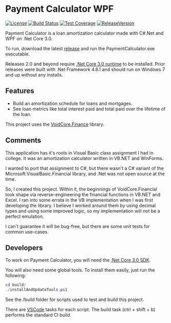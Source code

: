 # Payment Calculator WPF

[![License](https://img.shields.io/github/license/void-type/Payment_Calculator_WPF.svg?style=flat-square)](https://github.com/void-type/Payment_Calculator_WPF/blob/master/LICENSE.txt)
[![Build Status](https://img.shields.io/azure-devops/build/void-type/PaymentCalculator.Wpf/5.svg?style=flat-square)](https://dev.azure.com/void-type/PaymentCalculator.Wpf/_build/latest?definitionId=5&branchName=master)
[![Test Coverage](https://img.shields.io/azure-devops/coverage/void-type/PaymentCalculator.Wpf/5.svg?style=flat-square)](https://dev.azure.com/void-type/PaymentCalculator.Wpf/_build/latest?definitionId=5&branchName=master)
[![ReleaseVersion](https://img.shields.io/github/release/void-type/Payment_Calculator_Wpf.svg?style=flat-square)](https://github.com/void-type/Payment_Calculator_WPF/releases)

Payment Calculator is a loan amortization calculator made with C#.Net and WPF on .Net Core 3.0.

To run, download the latest [release](https://github.com/void-type/Payment_Calculator_WPF/releases) and run the PaymentCalculator.exe executable.

Releases 2.0 and beyond require [.Net Core 3.0 runtime](https://dotnet.microsoft.com/download/dotnet-core/3.0) to be installed.
Prior releases were built with .Net Framework 4.6.1 and should run on Windows 7 and up without any installs.

## Features

* Build an amortization schedule for loans and mortgages.
* See loan metrics like total interest paid and total paid over the lifetime of the loan.

This project uses the [VoidCore.Finance](https://github.com/void-type/VoidCore.Finance) library.

## Comments

This application has it's roots in Visual Basic class assignment I had in college. It was an amortization calculator written in VB.NET and WinForms.

I wanted to port that assignment to C#, but there wasn't a C# variant of the Microsoft.VisualBasic.Financial library, and .Net was not open source at the time.

So, I created this project. Within it, the beginnings of VoidCore.Financial took shape via reverse-engineering the financial functions in VB.NET and Excel. I ran into some errata in the VB implementation when I was first developing the library. I believe I worked around them by using decimal types and using some improved logic, so my implementation will not be a perfect emulation.

I can't guarantee it will be bug-free, but there are some unit tests for common use-cases.

## Developers

To work on Payment Calculator, you will need the [.Net Core 3.0 SDK](https://dotnet.microsoft.com/download/dotnet-core/3.0).

You will also need some global tools. To install them easily, just run the following:

```powershell
cd build/
./installAndUpdateTools.ps1
```

See the /build folder for scripts used to test and build this project.

There are [VSCode](https://code.visualstudio.com/) tasks for each script. The build task (ctrl + shift + b) performs the standard CI build.

